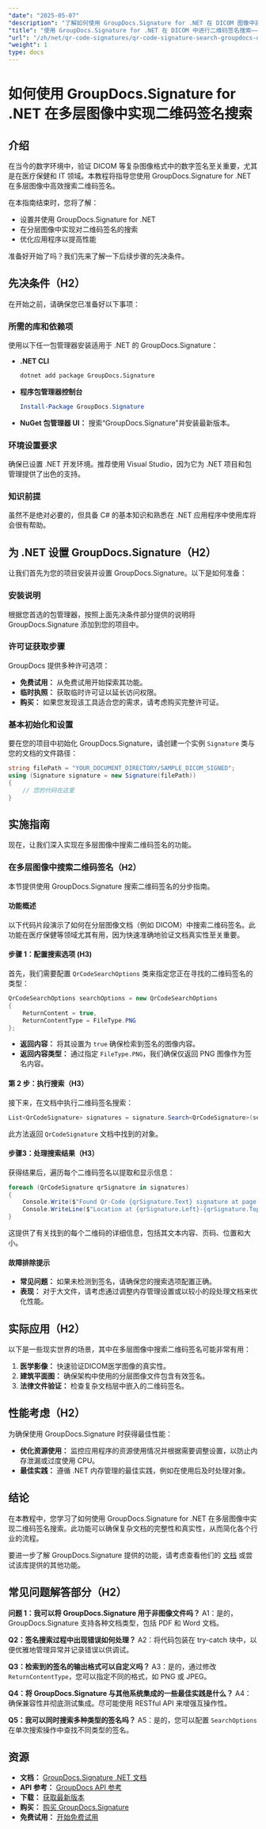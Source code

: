 ```yaml
---
"date": "2025-05-07"
"description": "了解如何使用 GroupDocs.Signature for .NET 在 DICOM 图像中高效实现二维码签名搜索。增强文档安全性并简化验证流程。"
"title": "使用 GroupDocs.Signature for .NET 在 DICOM 中进行二维码签名搜索——完整指南"
"url": "/zh/net/qr-code-signatures/qr-code-signature-search-groupdocs-dotnet-dicom/"
"weight": 1
type: docs
---
```

# 如何使用 GroupDocs.Signature for .NET 在多层图像中实现二维码签名搜索

## 介绍

在当今的数字环境中，验证 DICOM 等复杂图像格式中的数字签名至关重要，尤其是在医疗保健和 IT 领域。本教程将指导您使用 GroupDocs.Signature for .NET 在多层图像中高效搜索二维码签名。

在本指南结束时，您将了解：
- 设置并使用 GroupDocs.Signature for .NET
- 在分层图像中实现对二维码签名的搜索
- 优化应用程序以提高性能

准备好开始了吗？我们先来了解一下后续步骤的先决条件。

## 先决条件（H2）

在开始之前，请确保您已准备好以下事项：

### 所需的库和依赖项

使用以下任一包管理器安装适用于 .NET 的 GroupDocs.Signature：

- **.NET CLI**
  ```bash
  dotnet add package GroupDocs.Signature
  ```

- **程序包管理器控制台**
  ```powershell
  Install-Package GroupDocs.Signature
  ```

- **NuGet 包管理器 UI：** 搜索“GroupDocs.Signature”并安装最新版本。

### 环境设置要求

确保已设置 .NET 开发环境。推荐使用 Visual Studio，因为它为 .NET 项目和包管理提供了出色的支持。

### 知识前提

虽然不是绝对必要的，但具备 C# 的基本知识和熟悉在 .NET 应用程序中使用库将会很有帮助。

## 为 .NET 设置 GroupDocs.Signature（H2）

让我们首先为您的项目安装并设置 GroupDocs.Signature。以下是如何准备：

### 安装说明

根据您首选的包管理器，按照上面先决条件部分提供的说明将 GroupDocs.Signature 添加到您的项目中。

### 许可证获取步骤

GroupDocs 提供多种许可选项：
- **免费试用：** 从免费试用开始探索其功能。
- **临时执照：** 获取临时许可证以延长访问权限。
- **购买：** 如果您发现该工具适合您的需求，请考虑购买完整许可证。

### 基本初始化和设置

要在您的项目中初始化 GroupDocs.Signature，请创建一个实例 `Signature` 类与您的文档的文件路径：

```csharp
string filePath = "YOUR_DOCUMENT_DIRECTORY/SAMPLE_DICOM_SIGNED";
using (Signature signature = new Signature(filePath))
{
    // 您的代码在这里
}
```

## 实施指南

现在，让我们深入实现在多层图像中搜索二维码签名的功能。

### 在多层图像中搜索二维码签名（H2）

本节提供使用 GroupDocs.Signature 搜索二维码签名的分步指南。

#### 功能概述

以下代码片段演示了如何在分层图像文档（例如 DICOM）中搜索二维码签名。此功能在医疗保健等领域尤其有用，因为快速准确地验证文档真实性至关重要。

#### 步骤 1：配置搜索选项 (H3)

首先，我们需要配置 `QrCodeSearchOptions` 类来指定您正在寻找的二维码签名的类型：

```csharp
QrCodeSearchOptions searchOptions = new QrCodeSearchOptions
{
    ReturnContent = true,
    ReturnContentType = FileType.PNG
};
```

- **返回内容：** 将其设置为 `true` 确保检索到签名的图像内容。
- **返回内容类型：** 通过指定 `FileType.PNG`，我们确保仅返回 PNG 图像作为签名内容。

#### 第 2 步：执行搜索（H3）

接下来，在文档中执行二维码签名搜索：

```csharp
List<QrCodeSignature> signatures = signature.Search<QrCodeSignature>(searchOptions);
```

此方法返回 `QrCodeSignature` 文档中找到的对象。

#### 步骤3：处理搜索结果（H3）

获得结果后，遍历每个二维码签名以提取和显示信息：

```csharp
foreach (QrCodeSignature qrSignature in signatures)
{
    Console.Write($"Found Qr-Code {qrSignature.Text} signature at page {qrSignature.PageNumber} and id# {qrSignature.SignatureId}. ");
    Console.WriteLine($"Location at {qrSignature.Left}-{qrSignature.Top}. Size is {qrSignature.Width}x{qrSignature.Height}.");
}
```

这提供了有关找到的每个二维码的详细信息，包括其文本内容、页码、位置和大小。

#### 故障排除提示

- **常见问题：** 如果未检测到签名，请确保您的搜索选项配置正确。
- **表现：** 对于大文件，请考虑通过调整内存管理设置或以较小的段处理文档来优化性能。

## 实际应用（H2）

以下是一些现实世界的场景，其中在多层图像中搜索二维码签名可能非常有用：
1. **医学影像：** 快速验证DICOM医学图像的真实性。
2. **建筑平面图：** 确保架构中使用的分层图像文件包含有效签名。
3. **法律文件验证：** 检查复杂文档层中嵌入的二维码签名。

## 性能考虑（H2）

为确保使用 GroupDocs.Signature 时获得最佳性能：
- **优化资源使用：** 监控应用程序的资源使用情况并根据需要调整设置，以防止内存泄漏或过度使用 CPU。
- **最佳实践：** 遵循 .NET 内存管理的最佳实践，例如在使用后及时处理对象。

## 结论

在本教程中，您学习了如何使用 GroupDocs.Signature for .NET 在多层图像中实现二维码签名搜索。此功能可以确保复杂文档的完整性和真实性，从而简化各个行业的流程。

要进一步了解 GroupDocs.Signature 提供的功能，请考虑查看他们的 [文档](https://docs.groupdocs.com/signature/net/) 或尝试该库提供的其他功能。

## 常见问题解答部分（H2）

**问题 1：我可以将 GroupDocs.Signature 用于非图像文件吗？**
A1：是的，GroupDocs.Signature 支持各种文档类型，包括 PDF 和 Word 文档。

**Q2：签名搜索过程中出现错误如何处理？**
A2：将代码包装在 try-catch 块中，以便优雅地管理异常并记录错误以供调试。

**Q3：检索到的签名的输出格式可以自定义吗？**
A3：是的，通过修改 `ReturnContentType`，您可以指定不同的格式，如 PNG 或 JPEG。

**Q4：将 GroupDocs.Signature 与其他系统集成的一些最佳实践是什么？**
A4：确保兼容性并彻底测试集成。尽可能使用 RESTful API 来增强互操作性。

**Q5：我可以同时搜索多种类型的签名吗？**
A5：是的，您可以配置 `SearchOptions` 在单次搜索操作中查找不同类型的签名。

## 资源

- **文档：** [GroupDocs.Signature .NET 文档](https://docs.groupdocs.com/signature/net/)
- **API 参考：** [GroupDocs API 参考](https://reference.groupdocs.com/signature/net/)
- **下载：** [获取最新版本](https://releases.groupdocs.com/signature/net/)
- **购买：** [购买 GroupDocs.Signature](https://purchase.groupdocs.com/buy)
- **免费试用：** [开始免费试用](https://releases.groupdocs.com/signature/net/)